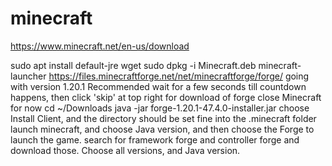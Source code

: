 # minecraft

https://www.minecraft.net/en-us/download

sudo apt install default-jre wget
sudo dpkg -i Minecraft.deb
minecraft-launcher
https://files.minecraftforge.net/net/minecraftforge/forge/
going with version 1.20.1 Recommended
wait for a few seconds till countdown happens, then click 'skip' at top right for download of forge
close Minecraft for now
cd ~/Downloads
java -jar forge-1.20.1-47.4.0-installer.jar
choose Install Client, and the directory should be set fine into the .minecraft folder 
launch minecraft, and choose Java version, and then choose the Forge to launch the game.
search for framework forge and controller forge and download those.  Choose all versions, and Java version.
